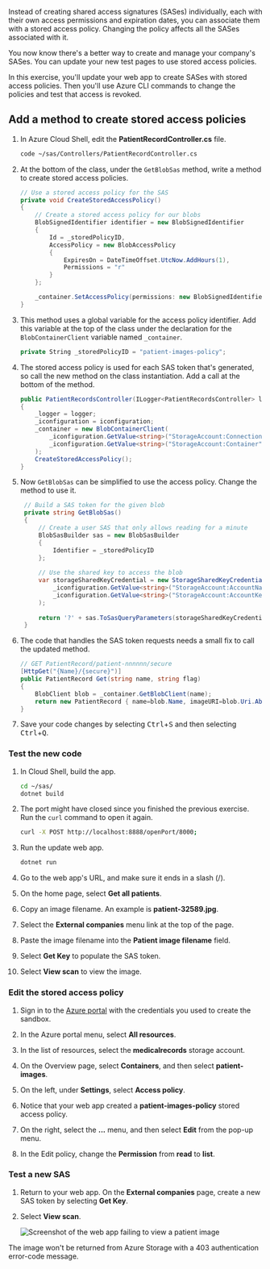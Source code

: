 Instead of creating shared access signatures (SASes) individually, each with their own access permissions and expiration dates, you can associate them with a stored access policy. Changing the policy affects all the SASes associated with it.

You now know there's a better way to create and manage your company's SASes. You can update your new test pages to use stored access policies.

In this exercise, you'll update your web app to create SASes with stored access policies. Then you'll use Azure CLI commands to change the policies and test that access is revoked.

## Add a method to create stored access policies

1. In Azure Cloud Shell, edit the **PatientRecordController.cs** file.

    ```bash
    code ~/sas/Controllers/PatientRecordController.cs
    ```

1. At the bottom of the class, under the `GetBlobSas` method, write a method to create stored access policies.

    ```csharp
    // Use a stored access policy for the SAS
    private void CreateStoredAccessPolicy()
    {
        // Create a stored access policy for our blobs
        BlobSignedIdentifier identifier = new BlobSignedIdentifier
        {
            Id = _storedPolicyID,
            AccessPolicy = new BlobAccessPolicy
            {
                ExpiresOn = DateTimeOffset.UtcNow.AddHours(1),
                Permissions = "r"
            }
        };
    
        _container.SetAccessPolicy(permissions: new BlobSignedIdentifier[] { identifier });
    } 
    ```

1. This method uses a global variable for the access policy identifier. Add this variable at the top of the class under the declaration for the `BlobContainerClient` variable named `_container`.

    ```csharp
    private String _storedPolicyID = "patient-images-policy";
    ```

1. The stored access policy is used for each SAS token that's generated, so call the new method on the class instantiation. Add a call at the bottom of the method.

    ```csharp
    public PatientRecordsController(ILogger<PatientRecordsController> logger, IConfiguration iconfiguration)
    {
        _logger = logger;
        _iconfiguration = iconfiguration; 
        _container = new BlobContainerClient(
            _iconfiguration.GetValue<string>("StorageAccount:ConnectionString"),
            _iconfiguration.GetValue<string>("StorageAccount:Container")
        );
        CreateStoredAccessPolicy();
    }
    ```

1. Now `GetBlobSas` can be simplified to use the access policy. Change the method to use it.

   ```csharp
    // Build a SAS token for the given blob
    private string GetBlobSas()
    {
        // Create a user SAS that only allows reading for a minute
        BlobSasBuilder sas = new BlobSasBuilder 
        {
            Identifier = _storedPolicyID
        };
    
        // Use the shared key to access the blob
        var storageSharedKeyCredential = new StorageSharedKeyCredential(
            _iconfiguration.GetValue<string>("StorageAccount:AccountName"),
            _iconfiguration.GetValue<string>("StorageAccount:AccountKey")
        );
    
        return '?' + sas.ToSasQueryParameters(storageSharedKeyCredential).ToString();
    }
    ```

1. The code that handles the SAS token requests needs a small fix to call the updated method.

    ```csharp
    // GET PatientRecord/patient-nnnnnn/secure
    [HttpGet("{Name}/{secure}")]
    public PatientRecord Get(string name, string flag)
    {
        BlobClient blob = _container.GetBlobClient(name);
        return new PatientRecord { name=blob.Name, imageURI=blob.Uri.AbsoluteUri, sasToken=GetBlobSas() };
    }
    ```

1. Save your code changes by selecting <kbd>Ctrl</kbd>+<kbd>S</kbd> and then selecting <kbd>Ctrl</kbd>+<kbd>Q</kbd>.

### Test the new code

1. In Cloud Shell, build the app.

    ```bash
    cd ~/sas/
    dotnet build
    ```

1. The port might have closed since you finished the previous exercise. Run the `curl` command to open it again.

    ```bash
    curl -X POST http://localhost:8888/openPort/8000;
    ```

1. Run the update web app.

    ```bash
    dotnet run
    ```

1. Go to the web app's URL, and make sure it ends in a slash (/).

1. On the home page, select **Get all patients**.

1. Copy an image filename. An example is **patient-32589.jpg**.

1. Select the **External companies** menu link at the top of the page.

1. Paste the image filename into the **Patient image filename** field.

1. Select **Get Key** to populate the SAS token.

1. Select **View scan** to view the image.

### Edit the stored access policy

1. Sign in to the [Azure portal](https://portal.azure.com/?azure-portal=true) with the credentials you used to create the sandbox.

1. In the Azure portal menu, select **All resources**.

1. In the list of resources, select the **medicalrecords** storage account.

1. On the Overview page, select **Containers**, and then select **patient-images**.

1. On the left, under **Settings**, select **Access policy**.

1. Notice that your web app created a **patient-images-policy** stored access policy.

1. On the right, select the **...** menu, and then select **Edit** from the pop-up menu.

1. In the Edit policy, change the **Permission** from **read** to **list**.

### Test a new SAS

1. Return to your web app. On the **External companies** page, create a new SAS token by selecting **Get Key**.

1. Select **View scan**.

    ![Screenshot of the web app failing to view a patient image](../media/7-sas-fails.png)

The image won't be returned from Azure Storage with a 403 authentication error-code message.